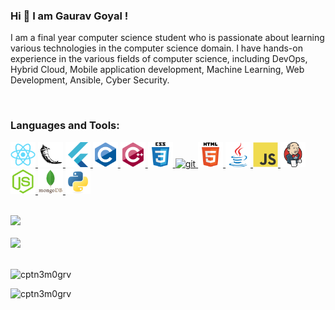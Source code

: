 ### Hi 👋 I am Gaurav Goyal !

I am a final year computer science student  who is passionate about learning various technologies in the computer science domain. I have hands-on experience in the various fields of computer science, including DevOps, Hybrid Cloud, Mobile application development, Machine Learning, Web Development, Ansible, Cyber Security.

<!--
**cptn3m0grv/cptn3m0grv** is a ✨ _special_ ✨ repository because its `README.md` (this file) appears on your GitHub profile.

Here are some ideas to get you started:


- 🔭 I’m currently working on enhancing my Data Structures Skills and becoming a full stack developer.
- 🌱 I’m currently learning a lot of things,
- 👯 I’m looking to collaborate on a cool project which may include the integration of cloud, devops, web development, mobile app development.
- 💬 Ask me about anything 😜
- 📫 How to reach me: [linkedIn] [twitter] -->

<!--- 😄 Pronouns: ...
- ⚡ Fun fact: ...
 - 🤔 I’m looking for help with  -->

<BR>
<h3 align="left">Languages and Tools:</h3>
<p align="left">
<a href="https://reactjs.org" target="_blank" title="ReactJS"> <img src="https://raw.githubusercontent.com/devicons/devicon/master/icons/react/react-original.svg" alt="c" width="40" height="40"/> </a>
<a href="https://flask.palletsprojects.com/en/2.0.x/" target="_blank" title="Flask-Python"> <img src="https://raw.githubusercontent.com/devicons/devicon/master/icons/flask/flask-original.svg" alt="c" width="40" height="40"/> </a>
<a href="https://flutter.dev" target="_blank" title="Flutter"> <img src="https://raw.githubusercontent.com/devicons/devicon/master/icons/flutter/flutter-original.svg" alt="c" width="40" height="40"/> </a>
   <a href="https://www.cprogramming.com/" target="_blank" title="C Programming"> <img src="https://raw.githubusercontent.com/devicons/devicon/master/icons/c/c-original.svg" alt="c" width="40" height="40"/> </a>
    <a href="https://www.w3schools.com/cpp/" target="_blank" title="C++ Programming"> <img src="https://raw.githubusercontent.com/devicons/devicon/master/icons/cplusplus/cplusplus-original.svg" alt="cplusplus" width="40" height="40"/> </a>
     <a href="https://www.w3schools.com/css/" target="_blank" title="CSS3"> <img src="https://raw.githubusercontent.com/devicons/devicon/master/icons/css3/css3-original-wordmark.svg" alt="css3" width="40" height="40"/> </a> 
     <a href="https://git-scm.com/" target="_blank" title="Git"> <img src="https://www.vectorlogo.zone/logos/git-scm/git-scm-icon.svg" alt="git" width="40" height="40"/> </a>
      <a href="https://www.w3.org/html/" target="_blank" title="HTML5"> <img src="https://raw.githubusercontent.com/devicons/devicon/master/icons/html5/html5-original-wordmark.svg" alt="html5" width="40" height="40"/> </a> <a href="https://www.java.com" target="_blank" title="Java"> <img src="https://raw.githubusercontent.com/devicons/devicon/master/icons/java/java-original.svg" alt="java" width="40" height="40"/> </a>
       <a href="https://developer.mozilla.org/en-US/docs/Web/JavaScript" target="_blank" title="JavaScript"> <img src="https://raw.githubusercontent.com/devicons/devicon/master/icons/javascript/javascript-original.svg" alt="javascript" width="40" height="40"/> </a>
       <a href="https://www.jenkins.io" target="_blank" title="Jenkins"> <img src="https://raw.githubusercontent.com/devicons/devicon/master/icons/jenkins/jenkins-original.svg" alt="c" width="40" height="40"/> </a>
       <a href="https://nodejs.org/en/" target="_blank" title="NodeJS"> <img src="https://raw.githubusercontent.com/devicons/devicon/master/icons/nodejs/nodejs-original.svg" alt="c" width="40" height="40"/> </a>
        <a href="https://www.mongodb.com/" target="_blank" title="MongoDB"> <img src="https://raw.githubusercontent.com/devicons/devicon/master/icons/mongodb/mongodb-original-wordmark.svg" alt="mongodb" width="40" height="40"/> </a>
         <!--<a href="https://www.mysql.com/" target="_blank" title="MySQL"> <img src="https://raw.githubusercontent.com/devicons/devicon/master/icons/mysql/mysql-original-wordmark.svg" alt="mysql" width="40" height="40"/> </a> <a href="https://www.oracle.com/" target="_blank" title="Oracle"> <img src="https://raw.githubusercontent.com/devicons/devicon/master/icons/oracle/oracle-original.svg" alt="oracle" width="40" height="40"/> </a> -->
         <a href="https://www.python.org" target="_blank" title="Python"> <img src="https://raw.githubusercontent.com/devicons/devicon/master/icons/python/python-original.svg" alt="python" width="40" height="40"/> </a>
          </p>
<BR>
<div>
  <img height="165"  src="https://github-readme-stats.vercel.app/api?username=cptn3m0grv&layout=compact&theme=radical&count_private=true&include_all_commits=true" />
  <BR><BR>
  <img src="https://github-readme-stats.vercel.app/api/top-langs/?username=cptn3m0grv&layout=compact&theme=radical" />
    <BR><BR>
<p><img src="https://github-readme-streak-stats.herokuapp.com/?user=cptn3m0grv&layout=compact&theme=radical" alt="cptn3m0grv" /></p>
</div>

<p align="left"> <img src="https://komarev.com/ghpvc/?username=cptn3m0grv&label=Profile%20views&color=0e75b6&style=flat" alt="cptn3m0grv" /> </p>

[twitter]: https://twitter.com/grvg007
[linkedin]: https://www.linkedin.com/in/gaurav-goyal-4a850a173/
